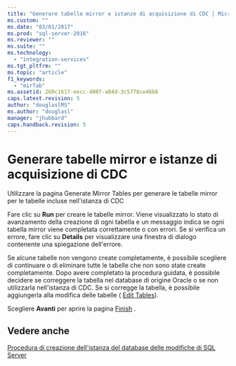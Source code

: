 ```yaml
---
title: "Generare tabelle mirror e istanze di acquisizione di CDC | Microsoft Docs"
ms.custom: ""
ms.date: "03/01/2017"
ms.prod: "sql-server-2016"
ms.reviewer: ""
ms.suite: ""
ms.technology: 
  - "integration-services"
ms.tgt_pltfrm: ""
ms.topic: "article"
f1_keywords: 
  - "mirTab"
ms.assetid: 260c1617-eecc-4007-a84d-3c5778ce46b6
caps.latest.revision: 5
author: "douglaslMS"
ms.author: "douglasl"
manager: "jhubbard"
caps.handback.revision: 5
---
```

# Generare tabelle mirror e istanze di acquisizione di CDC
  Utilizzare la pagina Generate Mirror Tables per generare le tabelle mirror per le tabelle incluse nell'istanza di CDC  
  
 Fare clic su **Run** per creare le tabelle mirror. Viene visualizzato lo stato di avanzamento della creazione di ogni tabella e un messaggio indica se ogni tabella mirror viene completata correttamente o con errori. Se si verifica un errore, fare clic su **Details** per visualizzare una finestra di dialogo contenente una spiegazione dell'errore.  
  
 Se alcune tabelle non vengono create completamente, è possibile scegliere di continuare o di eliminare tutte le tabelle che non sono state create completamente. Dopo avere completato la procedura guidata, è possibile decidere se correggere la tabella nel database di origine Oracle o se non utilizzarla nell'istanza di CDC. Se si corregge la tabella, è possibile aggiungerla alla modifica delle tabelle ( [Edit Tables](../../integration-services/change-data-capture/edit-tables.md)).  
  
 Scegliere **Avanti** per aprire la pagina [Finish](../../integration-services/change-data-capture/finish.md) .  
  
## Vedere anche  
 [Procedura di creazione dell'istanza del database delle modifiche di SQL Server](../../integration-services/change-data-capture/how-to-create-the-sql-server-change-database-instance.md)  
  
  